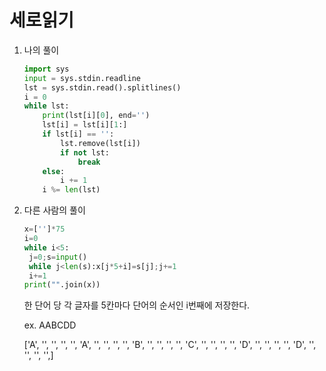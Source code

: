 # 세로읽기

1. 나의 풀이

   ```python
   import sys
   input = sys.stdin.readline
   lst = sys.stdin.read().splitlines()
   i = 0
   while lst:
       print(lst[i][0], end='')
       lst[i] = lst[i][1:]
       if lst[i] == '':
           lst.remove(lst[i])
           if not lst:
               break
       else:
           i += 1
       i %= len(lst)
   ```

   

2. 다른 사람의 풀이

   ```python
   x=['']*75
   i=0
   while i<5:
    j=0;s=input()
    while j<len(s):x[j*5+i]=s[j];j+=1
    i+=1
   print("".join(x))
   ```

   한 단어 당 각 글자를 5칸마다 단어의 순서인 i번째에 저장한다.

   ex. AABCDD

   ['A', '', '', '', '', 'A', '', '', '', '', 'B', '', '', '', '', 'C', '', '', '', '', 'D', '', '', '', '', 'D', '', '', '', '',]

